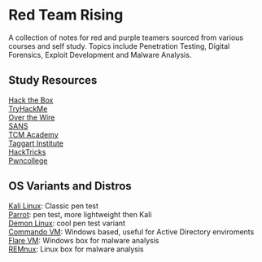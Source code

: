 # Red Team Rising 
A collection of notes for red and purple teamers sourced from various courses and self study. Topics include Penetration Testing, Digital Forensics, Exploit Development and Malware Analysis.     

## Study Resources   
[Hack the Box](https://www.hackthebox.com/)    
[TryHackMe](https://tryhackme.com/)    
[Over the Wire](https://overthewire.org/wargames/)    
[SANS](https://www.sans.org/)   
[TCM Academy](https://academy.tcm-sec.com/)    
[Taggart Institute](https://taggartinstitute.org/p/home)     
[HackTricks](https://book.hacktricks.xyz/welcome/readme)      
[Pwncollege](https://pwn.college/)    

## OS Variants and Distros      
[Kali Linux](https://www.kali.org/): Classic pen test          
[Parrot](https://www.parrotsec.org/): pen test, more lightweight then Kali    
[Demon Linux](https://github.com/RackunSec/Summon): cool pen test variant    
[Commando VM](https://github.com/mandiant/commando-vm): Windows based, useful for Active Directory enviroments    
[Flare VM](https://github.com/mandiant/flare-vm): Windows box for malware analysis    
[REMnux](https://remnux.org/): Linux box for malware analysis    
